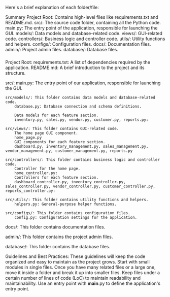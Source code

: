 Here's a brief explanation of each folder/file:

Summary
Project Root: Contains high-level files like requirements.txt and README.md.
src/: The source code folder, containing all the Python code.
    main.py: The entry point of the application, responsible for launching the GUI.
    models/: Data models and database-related code.
    views/: GUI-related code.
    controllers/: Business logic and controller code.
    utils/: Utility functions and helpers.
    configs/: Configuration files.
docs/: Documentation files.
admin/: Project admin files.
database/: Database files.

#####

Project Root:
requirements.txt: A list of dependencies required by the application.
README.md: A brief introduction to the project and its structure.

src/:
    main.py: The entry point of our application, responsible for launching the GUI.

    src/models/: This folder contains data models and database-related code.
        database.py: Database connection and schema definitions.
        
        Data models for each feature section.
        inventory.py, sales.py, vendor.py, customer.py, reports.py: 

    src/views/: This folder contains GUI-related code.
        The home page GUI component.
        home_page.py
        GUI components for each feature section. 
        dashboard.py, inventory_management.py, sales_management.py, vendor_management.py, customer_management.py, reports.py

    src/controllers/: This folder contains business logic and controller code.
        Controller for the home page.
        home_controller.py: 
        Controllers for each feature section.
        dashboard_controller.py, inventory_controller.py, sales_controller.py, vendor_controller.py, customer_controller.py, reports_controller.py: 

    src/utils/: This folder contains utility functions and helpers.
        helpers.py: General-purpose helper functions.

    src/configs/: This folder contains configuration files.
        config.py: Configuration settings for the application.

docs/: This folder contains documentation files.

admin/: This folder contains the project admin files.

database/: This folder contains the database files.

Guidelines and Best Practices:
These guidelines will keep the code organized and easy to maintain as the project grows.
    Start with small modules in single files.
    Once you have many related files or a large one, move it inside a folder and break it up into smaller files.
    Keep files under a certain number of lines of code (LoC) to maintain readability and maintainability.
    Use an entry point with __main__.py to define the application's entry point.